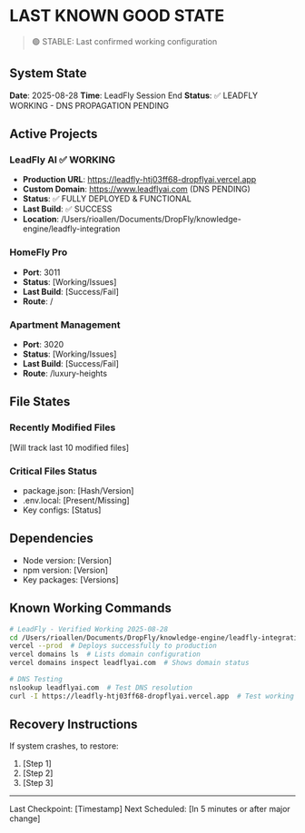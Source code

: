 # LAST KNOWN GOOD STATE
> 🟢 STABLE: Last confirmed working configuration

## System State
**Date**: 2025-08-28
**Time**: LeadFly Session End
**Status**: ✅ LEADFLY WORKING - DNS PROPAGATION PENDING

## Active Projects
### LeadFly AI ✅ WORKING
- **Production URL**: https://leadfly-htj03ff68-dropflyai.vercel.app
- **Custom Domain**: https://www.leadflyai.com (DNS PENDING)
- **Status**: ✅ FULLY DEPLOYED & FUNCTIONAL
- **Last Build**: ✅ SUCCESS
- **Location**: /Users/rioallen/Documents/DropFly/knowledge-engine/leadfly-integration

### HomeFly Pro
- **Port**: 3011
- **Status**: [Working/Issues]
- **Last Build**: [Success/Fail]
- **Route**: /

### Apartment Management
- **Port**: 3020
- **Status**: [Working/Issues]
- **Last Build**: [Success/Fail]
- **Route**: /luxury-heights

## File States
### Recently Modified Files
[Will track last 10 modified files]

### Critical Files Status
- package.json: [Hash/Version]
- .env.local: [Present/Missing]
- Key configs: [Status]

## Dependencies
- Node version: [Version]
- npm version: [Version]
- Key packages: [Versions]

## Known Working Commands
```bash
# LeadFly - Verified Working 2025-08-28
cd /Users/rioallen/Documents/DropFly/knowledge-engine/leadfly-integration
vercel --prod  # Deploys successfully to production
vercel domains ls  # Lists domain configuration
vercel domains inspect leadflyai.com  # Shows domain status

# DNS Testing
nslookup leadflyai.com  # Test DNS resolution
curl -I https://leadfly-htj03ff68-dropflyai.vercel.app  # Test working URL
```

## Recovery Instructions
If system crashes, to restore:
1. [Step 1]
2. [Step 2]
3. [Step 3]

---

Last Checkpoint: [Timestamp]
Next Scheduled: [In 5 minutes or after major change]